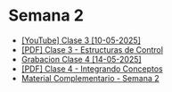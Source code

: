# Semana 2

- [[YouTube] Clase 3 [10-05-2025]](https://campus-informatorio.chaco.gob.ar/mod/bigbluebuttonbn/bbb_view.php?action=play&bn=24&rid=62&rtype=presentation)
- [[PDF] Clase 3 - Estructuras de Control](./pdfs/Etapa%202-%20Clase%203.pdf)
- [Grabacion Clase 4 [14-05-2025]](placeholder-for-recording-link)
- [[PDF] Clase 4 - Integrando Conceptos](./pdfs/Clase%204%20-%20Integrando%20Conceptos.pdf)
- [Material Complementario - Semana 2](./pdfs/Material%20Complementario%20-%20Semana%202.pdf)

